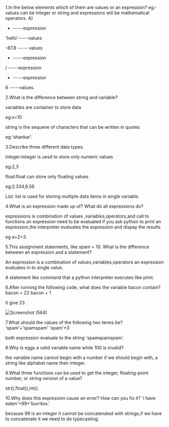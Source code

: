 1.In the below elements which of them are values or an expression? eg:- values can be
integer or string and expressions will be mathematical operators.
A)
* -----expression

'hello'-----values

-87.8 ----- values

- -----expression

/ -----expression

+ -----expression

6 -----values.

2.What is the difference between string and variable?

variables are container to store data 

eg:x=10

string is the sequene of characters that can be written in quotes

eg:'shankar'.

3.Describe three different data types.

integer:integer is uesd to store only numeric values

eg:2,3

float:float can store only floating values 

eg:2.334,6.56 

List: list is used for storing multiple data items in single variable.


4.What is an expression made up of? What do all expressions do?
 
 expressions is combination of values ,variables,operators,and call  to functions an expression need to be evaluated if you ask python to print an expression,the interpreter evaluates the expression and dispay the results
 
 eg a=2+3.
 
 5.This assignment statements, like spam = 10. What is the difference between an
expression and a statement?

An expression is a combination of values,variables,operators an expression evaluates in to single value.

A statement like command that a python interpreter executes like print.

6.After running the following code, what does the variable bacon contain?
bacon = 22
bacon + 1

it give 23 .

![Screenshot (564)](https://user-images.githubusercontent.com/55192488/148654210-38c306b5-3be4-4516-afaf-ea464f74093d.png)


7.What should the values of the following two terms be?
'spam'+'spamspam'
'spam'*3

both expression evaluate to the string 'spamspamspam'.

8.Why is eggs a valid variable name while 100 is invalid?

the variable name cannot begin with a number if we should begin with, a string  like alphabet name then integer.

9.What three functions can be used to get the integer, floating-point number, or string
version of a value?

str(),float(),int().


10.Why does this expression cause an error? How can you fix it?
'i have eaten'+99+'burritos.'

because 99 is an integer it cannot be concatenated with strings,if we have to concatenate it we need to do typecasting.

